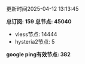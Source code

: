 更新时间2025-04-12 13:13:45

**总订阅: 159**
**总节点: 45040**
- vless节点: 14444
- hysteria2节点: 5

**google ping有效节点: 382**
